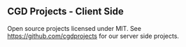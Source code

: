 ## CGD Projects - Client Side

Open source projects licensed under MIT. See https://github.com/cgdprojects for our server side projects.
